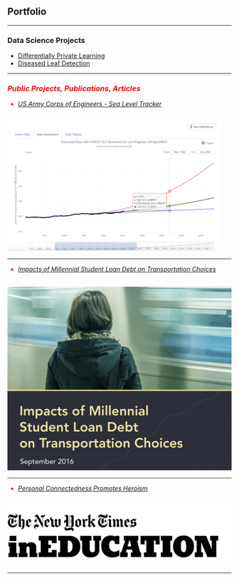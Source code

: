 ## Portfolio

---

### Data Science Projects

- [Differentially Private Learning](https://github.com/natepeteyellow/DPLearning)
- [Diseased Leaf Detection](https://github.com/natepeteyellow/Disease-Leaf-Detection) <i style="color:red;">
<!-- - [Project 3 Title](http://example.com/) -->
<!-- - [Project 4 Title](http://example.com/) -->
<!-- - [Project 5 Title](http://example.com/) -->

---

### Public Projects, Publications, Articles

- [US Army Corps of Engineers - Sea Level Tracker](https://climate.sec.usace.army.mil/slr_app/)
<br><br>
<img src="images/sea_level_tracker.png?raw=true"/>

---
- [Impacts of Millennial Student Loan Debt on Transportation Choices](/pdf/sample_presentation.pdf)
<br><br>
<img src="images/dot_paper.png?raw=true"/>

---
- [Personal Connectedness Promotes Heroism](https://nytimesineducation.com/spotlight/personal-connectedness-promotes-heroism/)
<br><br>
<img src="images/nyt-ineducation-logo.png?raw=true"/>

---
<!-- <p style="font-size:11px">Page template forked from <a href="https://github.com/evanca/quick-portfolio">evanca</a></p> -->
<!-- Remove above link if you don't want to attibute -->
